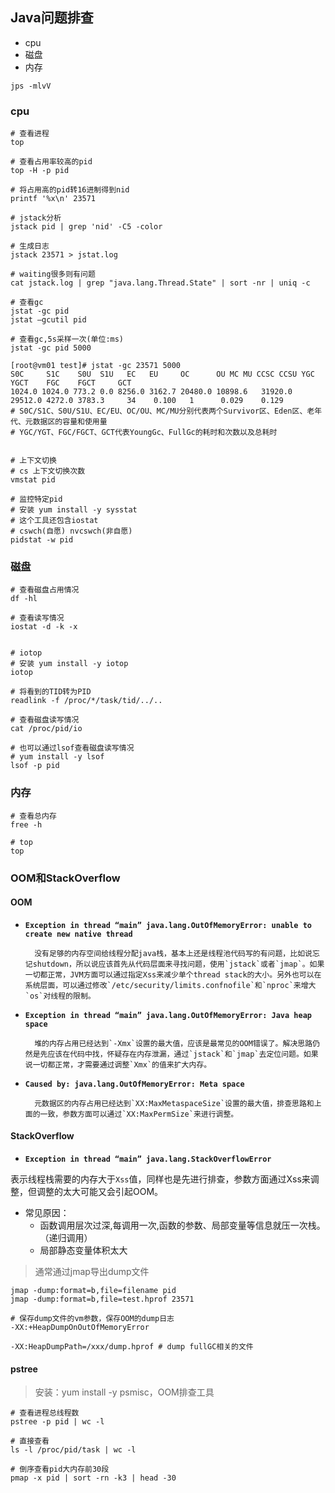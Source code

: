 ## Java问题排查

* cpu
* 磁盘
* 内存

```
jps -mlvV
```



### cpu

```shell
# 查看进程
top

# 查看占用率较高的pid
top -H -p pid

# 将占用高的pid转16进制得到nid
printf '%x\n' 23571

# jstack分析
jstack pid | grep 'nid' -C5 -color

# 生成日志
jstack 23571 > jstat.log

# waiting很多则有问题
cat jstack.log | grep "java.lang.Thread.State" | sort -nr | uniq -c

# 查看gc
jstat -gc pid
jstat –gcutil pid

# 查看gc,5s采样一次(单位:ms)
jstat -gc pid 5000

[root@vm01 test]# jstat -gc 23571 5000
S0C     S1C    S0U  S1U   EC   EU     OC      OU MC MU CCSC CCSU YGC  YGCT    FGC    FGCT     GCT 
1024.0 1024.0 773.2 0.0 8256.0 3162.7 20480.0 10898.6   31920.0 29512.0 4272.0 3783.3     34    0.100   1      0.029    0.129
# S0C/S1C、S0U/S1U、EC/EU、OC/OU、MC/MU分别代表两个Survivor区、Eden区、老年代、元数据区的容量和使用量
# YGC/YGT、FGC/FGCT、GCT代表YoungGc、FullGc的耗时和次数以及总耗时


# 上下文切换
# cs 上下文切换次数
vmstat pid

# 监控特定pid
# 安装 yum install -y sysstat
# 这个工具还包含iostat
# cswch(自愿) nvcswch(非自愿)
pidstat -w pid
```

### 磁盘

```shell
# 查看磁盘占用情况
df -hl

# 查看读写情况
iostat -d -k -x


# iotop
# 安装 yum install -y iotop
iotop

# 将看到的TID转为PID
readlink -f /proc/*/task/tid/../..

# 查看磁盘读写情况
cat /proc/pid/io

# 也可以通过lsof查看磁盘读写情况
# yum install -y lsof
lsof -p pid
```

### 内存

```shell
# 查看总内存
free -h

# top
top
```



### OOM和StackOverflow



#### OOM

* **`Exception in thread “main” java.lang.OutOfMemoryError: unable to create new native thread`**

   		没有足够的内存空间给线程分配java栈，基本上还是线程池代码写的有问题，比如说忘记shutdown，所以说应该首先从代码层面来寻找问题，使用`jstack`或者`jmap`。如果一切都正常，JVM方面可以通过指定Xss来减少单个thread stack的大小。另外也可以在系统层面，可以通过修改`/etc/security/limits.confnofile`和`nproc`来增大`os`对线程的限制。



* **`Exception in thread “main” java.lang.OutOfMemoryError: Java heap space`**

     	堆的内存占用已经达到`-Xmx`设置的最大值，应该是最常见的OOM错误了。解决思路仍然是先应该在代码中找，怀疑存在内存泄漏，通过`jstack`和`jmap`去定位问题。如果说一切都正常，才需要通过调整`Xmx`的值来扩大内存。



* **`Caused by: java.lang.OutOfMemoryError: Meta space`**

   		元数据区的内存占用已经达到`XX:MaxMetaspaceSize`设置的最大值，排查思路和上面的一致，参数方面可以通过`XX:MaxPermSize`来进行调整。



#### StackOverflow



* **`Exception in thread “main” java.lang.StackOverflowError`**

 表示线程栈需要的内存大于`Xss`值，同样也是先进行排查，参数方面通过Xss来调整，但调整的太大可能又会引起OOM。



* 常见原因：
  * 函数调用层次过深,每调用一次,函数的参数、局部变量等信息就压一次栈。（递归调用）
  * 局部静态变量体积太大

> 通常通过jmap导出dump文件

```shell
jmap -dump:format=b,file=filename pid
jmap -dump:format=b,file=test.hprof 23571

# 保存dump文件的vm参数，保存OOM的dump日志
-XX:+HeapDumpOnOutOfMemoryError

-XX:HeapDumpPath=/xxx/dump.hprof # dump fullGC相关的文件
```

#### pstree

> 安装：yum install -y psmisc，OOM排查工具

```shell
# 查看进程总线程数
pstree -p pid | wc -l

# 直接查看
ls -l /proc/pid/task | wc -l
```

```shell
# 倒序查看pid大内存前30段
pmap -x pid | sort -rn -k3 | head -30
```

